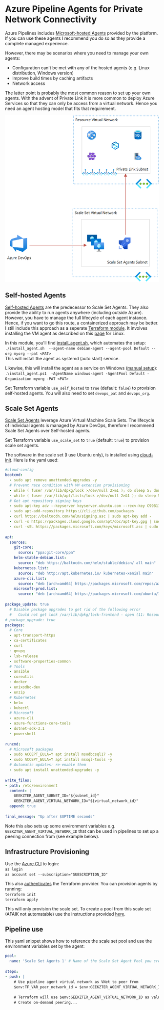# Azure Pipeline Agents for Private Network Connectivity

Azure Pipelines includes [Microsoft-hosted Agents](https://docs.microsoft.com/en-us/azure/devops/pipelines/agents/hosted?view=azure-devops&tabs=yaml) provided by the platform. If you can use these agents I recommend you do so as they provide a complete managed experience.

However, there may be scenarios where you need to manage your own agents:
- Configuration can't be met with any of the hosted agents (e.g. Linux distribution, Windows version)
- Improve build times by caching artifacts
- Network access

The latter point is probably the most common reason to set up your own agents. With the advent of Private Link it is more common to deploy Azure Services so that they can only be access from a virtual network. Hence you need an agent hosting model that fits that requirement. 

<p align="center">
<img src="visuals/diagram.png" width="640">
</p>

## Self-hosted Agents
[Self-hosted Agents](https://docs.microsoft.com/en-us/azure/devops/pipelines/agents/v2-linux?view=azure-devops) are the predecessor to Scale Set Agents. They also provide the ability to run agents anywhere (including outside Azure). However, you have to manage the full lifecycle of each agent instance. Hence, if you want to go this route, a containerized approach may be better. I still include this approach as a seperate [Terraform module](terraform/modules/self-hosted-agents). It involves installing the VM agent as described on this [page](https://docs.microsoft.com/en-us/azure/devops/pipelines/agents/v2-linux) for Linux. 

In this module, you'll find [install_agent.sh](./scripts/agent/install_agent.sh), which automates the setup:  
`./install_agent.sh  --agent-name debian-agent --agent-pool Default --org myorg --pat <PAT>`  
This will install the agent as systemd (auto start) service.

Likewise, this will install the agent as a service on Windows ([manual setup](https://docs.microsoft.com/en-us/azure/devops/pipelines/agents/v2-windows)):  
`.\install_agent.ps1  -AgentName windows-agent -AgentPool Default -Organization myorg -PAT <PAT>`

Set Terraform variable `use_self_hosted` to `true` (default: `false`) to provision self-hosted agents. You will also need to set `devops_pat` and `devops_org`.

## Scale Set Agents
[Scale Set Agents](https://docs.microsoft.com/en-us/azure/devops/pipelines/agents/scale-set-agents?view=azure-devops) leverage Azure Virtual Machine Scale Sets. The lifecycle of individual agents is managed by Azure DevOps, therefore I recommend Scale Set Agents over Self-hosted agents. 

Set Terraform variable `use_scale_set` to `true` (default: `true`) to provision scale set agents. 

The software in the scale set (I use Ubuntu only), is installed using [cloud-init](https://cloudinit.readthedocs.io/en/latest/). Here is the yaml used:
```yaml
#cloud-config
bootcmd:
  - sudo apt remove unattended-upgrades -y
  # Prevent race condition with VM extension provisioning
  - while ( fuser /var/lib/dpkg/lock >/dev/null 2>&1 ); do sleep 5; done;
  - while ( fuser /var/lib/apt/lists/lock >/dev/null 2>&1 ); do sleep 5; done;
  # Get apt repository signing keys
  - sudo apt-key adv --keyserver keyserver.ubuntu.com --recv-key C99B11DEB97541F0    # GitHub
  - sudo apt-add-repository https://cli.github.com/packages
  - curl https://baltocdn.com/helm/signing.asc | sudo apt-key add -                  # Helm
  - curl -s https://packages.cloud.google.com/apt/doc/apt-key.gpg | sudo apt-key add # Kubernetes
  - curl -sSL https://packages.microsoft.com/keys/microsoft.asc | sudo apt-key add - # Microsoft

apt:
  sources:
    git-core:
      source: "ppa:git-core/ppa"
    helm-stable-debian.list:
      source: "deb https://baltocdn.com/helm/stable/debian/ all main"
    kubernetes.list:
      source: "deb http://apt.kubernetes.io/ kubernetes-xenial main"
    azure-cli.list:
      source: "deb [arch=amd64] https://packages.microsoft.com/repos/azure-cli/ bionic main"
    microsoft-prod.list:
      source: "deb [arch=amd64] https://packages.microsoft.com/ubuntu/18.04/prod bionic main"

package_update: true
  # Disable package upgrades to get rid of the following error
  #   Could not get lock /var/lib/dpkg/lock-frontend - open (11: Resource temporarily unavailable)
# package_upgrade: true
packages:
  # Core
  - apt-transport-https
  - ca-certificates
  - curl
  - gnupg
  - lsb-release
  - software-properties-common
  # Tools
  - ansible
  - coreutils
  - docker
  - unixodbc-dev
  - unzip
  # Kubernetes
  - helm
  - kubectl
  # Microsoft
  - azure-cli
  - azure-functions-core-tools
  - dotnet-sdk-3.1
  - powershell

runcmd:
  # Microsoft packages
  - sudo ACCEPT_EULA=Y apt install msodbcsql17 -y
  - sudo ACCEPT_EULA=Y apt install mssql-tools -y
  # Automatic updates: re-enable them
  - sudo apt install unattended-upgrades -y

write_files:
- path: /etc/environment
  content: |
    GEEKZTER_AGENT_SUBNET_ID="${subnet_id}"
    GEEKZTER_AGENT_VIRTUAL_NETWORK_ID="${virtual_network_id}"
  append: true

final_message: "Up after $UPTIME seconds"
```

Note this also sets up some environment variables e.g. `GEEKZTER_AGENT_VIRTUAL_NETWORK_ID` that can be used in pipelines to set up a peering connection from (see example below).
## Infrastructure Provisioning

Use the [Azure CLI](https://docs.microsoft.com/en-us/cli/azure/install-azure-cli?view=azure-cli-latest) to login:  
`az login`  
`az account set --subscription="SUBSCRIPTION_ID"`

This also [authenticates](https://www.terraform.io/docs/providers/azurerm/guides/azure_cli.html) the Terraform provider.
You can provision agents by running:  
`terraform init`  
`terraform apply`

This will only provision the scale set. To create a pool from this scale set (AFAIK not automatable) use the instructions provided [here](https://docs.microsoft.com/en-us/azure/devops/pipelines/agents/scale-set-agents?view=azure-devops#create-the-scale-set-agent-pool).


## Pipeline use
This yaml snippet shows how to reference the scale set pool and use the environment variables set by the agent:

```yaml
pool:
  name: 'Scale Set Agents 1' # Name of the Scale Set Agent Pool you created

steps:
- pwsh: |
    # Use pipeline agent virtual network as VNet to peer from
    $env:TF_VAR_peer_network_id = $env:GEEKZTER_AGENT_VIRTUAL_NETWORK_ID

    # Terraform will use $env:GEEKZTER_AGENT_VIRTUAL_NETWORK_ID as value for input variable 'peer_network_id' 
    # Create on-demand peering...
```
